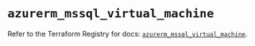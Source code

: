 # `azurerm_mssql_virtual_machine`

Refer to the Terraform Registry for docs: [`azurerm_mssql_virtual_machine`](https://registry.terraform.io/providers/hashicorp/azurerm/3.116.0/docs/resources/mssql_virtual_machine).
